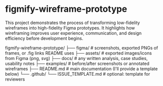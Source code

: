 # figmify-wireframe-prototype
This project demonstrates the process of transforming low-fidelity wireframes into high-fidelity Figma prototypes. It highlights how wireframing improves user experience, communication, and design efficiency before development begins.

figmify-wireframe-prototype/
├── figma/                  # screenshots, exported PNGs of frames, or .fig links README uses
├── assets/                 # exported images/icons from Figma (png, svg)
├── docs/                   # any written analysis, case studies, usability notes
├── examples/               # before/after screenshots or annotated wireframes
├── README.md               # main documentation (I'll provide a template below)
└── .github/
    └── ISSUE_TEMPLATE.md   # optional: template for reviewers




